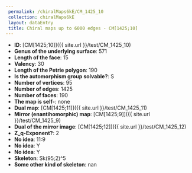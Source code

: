 ```yaml
--- 
 permalink: /chiralMaps6kE/CM_1425_10 
 collection: chiralMaps6kE
 layout: dataEntry
 title: Chiral maps up to 6000 edges - CM[1425;10]
---
```


- **ID**: [CM[1425;10]]({{ site.url }}/test/CM_1425_10)
- **Genus of the underlying surface**: 571
- **Length of the face**: 15
- **Valency**: 30
- **Length of the Petrie polygon**: 190
- **Is the automorphism group solvable?**: S
- **Number of vertices**: 95
- **Number of edges**: 1425
- **Number of faces**: 190
- **The map is self-**: none
- **Dual map**: [CM[1425;11]]({{ site.url }}/test/CM_1425_11)
- **Mirror (enantihomorphic) map**: [CM[1425;9]]({{ site.url }}/test/CM_1425_9)
- **Dual of the mirror image**: [CM[1425;12]]({{ site.url }}/test/CM_1425_12)
- **Z_q-Exponent?**: 2
- **No idea**:  11:9
- **No idea**: Y
- **No idea**: Y
- **Skeleton**: Sk(95;2)^5
- **Some other kind of skeleton**: nan
